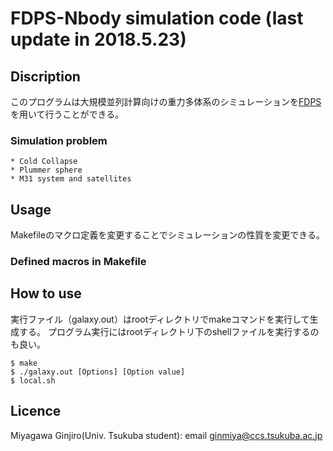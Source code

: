 FDPS-Nbody simulation code
  (last update in 2018.5.23)
====

## Discription
このプログラムは大規模並列計算向けの重力多体系のシミュレーションを[FDPS](https://github.com/FDPS/FDPS "FDPS-github")を用いて行うことができる。

### Simulation problem
    * Cold Collapse
    * Plummer sphere
    * M31 system and satellites

## Usage
Makefileのマクロ定義を変更することでシミュレーションの性質を変更できる。

### Defined macros in Makefile

## How to use
実行ファイル（galaxy.out）はrootディレクトリでmakeコマンドを実行して生成する。
プログラム実行にはrootディレクトリ下のshellファイルを実行するのも良い。
```
$ make
$ ./galaxy.out [Options] [Option value]
$ local.sh
```

## Licence
Miyagawa Ginjiro(Univ. Tsukuba student): email ginmiya@ccs.tsukuba.ac.jp
